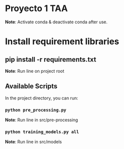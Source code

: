 # Proyecto 1 TAA

**Note**: Activate conda & deactivate conda after use.

# Install requirement libraries

## pip install -r requirements.txt

**Note**: Run line on project root

## Available Scripts

In the project directory, you can run:

### `python pre_processing.py`

**Note**: Run line in src/pre-processing

### `python training_models.py all`

**Note**: Run line in src/models
